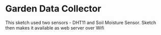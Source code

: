 # Garden Data Collector
This sketch used two sensors - DHT11 and Soil Moisture Sensor. Sketch then makes it available as web server over Wifi
